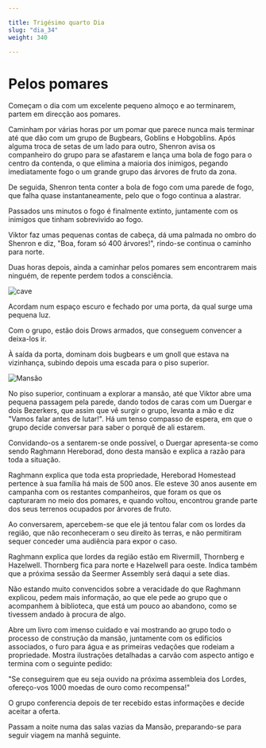 ```yaml
---

title: Trigésimo quarto Dia 
slug: "dia_34"
weight: 340

---
```


# Pelos pomares

Começam o dia com um excelente pequeno almoço e ao terminarem, partem em direcção aos pomares.

Caminham por várias horas por um pomar que parece nunca mais terminar até que dão com um grupo de Bugbears, Goblins e Hobgoblins. Após alguma troca de setas de um lado para outro, Shenron avisa os companheiro do grupo para se afastarem e lança uma bola de fogo para o centro da contenda, o que elimina a maioria dos inimigos, pegando imediatamente fogo o um grande grupo das árvores de fruto da zona.

De seguida, Shenron tenta conter a bola de fogo com uma parede de fogo, que falha quase instantaneamente, pelo que o fogo continua a alastrar.

Passados uns minutos o fogo é finalmente extinto, juntamente com os inimigos que tinham sobrevivido ao fogo.

Viktor faz umas pequenas contas de cabeça, dá uma palmada no ombro do Shenron e diz, "Boa, foram só 400 árvores!", rindo-se continua o caminho para norte.

Duas horas depois, ainda a caminhar pelos pomares sem encontrarem mais ninguém, de repente perdem todos a consciência.

![cave](/images/pomares-mansao-cave.png)

Acordam num espaço escuro e fechado por uma porta, da qual surge uma pequena luz.

Com o grupo, estão dois Drows armados, que conseguem convencer a deixa-los ir.

À saída da porta, dominam dois bugbears e um gnoll que estava na vizinhança, subindo depois uma escada para o piso superior.

![Mansão](/images/pomares-mansao.png)

No piso superior, continuam a explorar a mansão, até que Viktor abre uma pequena passagem pela parede, dando todos de caras com um Duergar e dois Bezerkers, que assim que vê surgir o grupo, levanta a mão e diz "Vamos falar antes de lutar!". Há um tenso compasso de espera, em que o grupo decide conversar para saber o porquê de ali estarem.

Convidando-os a sentarem-se onde possível, o Duergar apresenta-se como sendo Raghmann Hereborad, dono desta mansão e explica a razão para toda a situação.

Raghmann explica que toda esta propriedade, Hereborad Homestead pertence à sua família há mais de 500 anos. Ele esteve 30 anos ausente em campanha com os restantes companheiros, que foram os que os capturaram no meio dos pomares, e quando voltou, encontrou grande parte dos seus terrenos ocupados por árvores de fruto.

Ao conversarem, apercebem-se que ele já tentou falar com os lordes da região, que não reconheceram o seu direito às terras, e não permitiram sequer conceder uma audiência para expor o caso.

Raghmann explica que lordes da região estão em Rivermill, Thornberg e Hazelwell. Thornberg fica para norte e Hazelwell para oeste. Indica também que a próxima sessão da Seermer Assembly será daqui a sete dias.

Não estando muito convencidos sobre a veracidade do que Raghmann explicou, pedem mais informação, ao que ele pede ao grupo que o acompanhem à biblioteca, que está um pouco ao abandono, como se tivessem andado à procura de algo.

Abre um livro com imenso cuidado e vai mostrando ao grupo todo o processo de construção da mansão, juntamente com os edificios associados, o furo para água e as primeiras vedações que rodeiam a propriedade. Mostra ilustrações detalhadas a carvão com aspecto antigo e termina com o seguinte pedido:

"Se conseguirem que eu seja ouvido na próxima assembleia dos Lordes, ofereço-vos 1000 moedas de ouro como recompensa!"

O grupo conferencia depois de ter recebido estas informações e decide aceitar a oferta.

Passam a noite numa das salas vazias da Mansão, preparando-se para seguir viagem na manhã seguinte.
